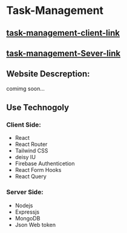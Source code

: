 # **Task-Management**

## [task-management-client-link](https://game-of-rl.web.app/)

## [task-management-Sever-link](https://tm-tool.onrender.com/)

## Website Descreption:

comimg soon...

## **Use Technogoly**

### Client Side:

- React
- React Router
- Tailwind CSS
- deisy IU
- Firebase Authenticetion
- React Form Hooks
- React Query

### **Server Side:**

- Nodejs
- Expressjs
- MongoDB
- Json Web token
